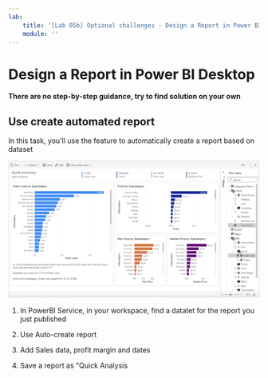 ```yaml
---
lab:
    title: '[Lab 05b] Optional challenges - Design a Report in Power BI Desktop'
    module: ''
---
```



# Design a Report in Power BI Desktop

**There are no step-by-step guidance, try to find solution on your own** 
 

## **Use create automated report**

In this task, you'll use the feature to automatically create a report based on dataset

![img](../Image/01_02.png)

1. In PowerBI Service, in your workspace, find a datatet for the report you just published

1. Use Auto-create report

1. Add Sales data, profit margin and dates

1. Save a report as "Quick Analysis